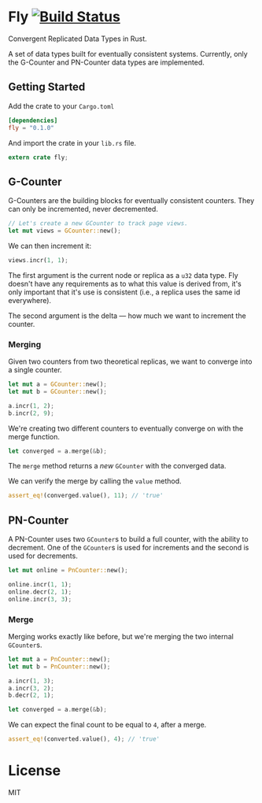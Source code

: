 # Fly [![Build Status](https://travis-ci.org/thehydroimpulse/fly.svg)](https://travis-ci.org/thehydroimpulse/fly)

Convergent Replicated Data Types in Rust.

A set of data types built for eventually consistent systems. Currently, only the G-Counter and PN-Counter data types are implemented.

## Getting Started

Add the crate to your `Cargo.toml`

```toml
[dependencies]
fly = "0.1.0"
```

And import the crate in your `lib.rs` file.

```rust
extern crate fly;
```

## G-Counter

G-Counters are the building blocks for eventually consistent counters. They can only be incremented, never decremented.

```rust
// Let's create a new GCounter to track page views.
let mut views = GCounter::new();
```

We can then increment it:

```rust
views.incr(1, 1);
```

The first argument is the current node or replica as a `u32` data type. Fly doesn't have any requirements as to what this value is derived from, it's only important that it's use is consistent (i.e., a replica uses the same id everywhere).

The second argument is the delta &mdash; how much we want to increment the counter.

### Merging

Given two counters from two theoretical replicas, we want to converge into a single counter.

```rust
let mut a = GCounter::new();
let mut b = GCounter::new();

a.incr(1, 2);
b.incr(2, 9);
```

We're creating two different counters to eventually converge on with the merge function.

```rust
let converged = a.merge(&b);
```

The `merge` method returns a *new* `GCounter` with the converged data.

We can verify the merge by calling the `value` method.

```rust
assert_eq!(converged.value(), 11); // 'true'
```

## PN-Counter

A PN-Counter uses two `GCounter`s to build a full counter, with the ability to decrement. One of the `GCounter`s is used for increments and the second is used for decrements.

```rust
let mut online = PnCounter::new();

online.incr(1, 1);
online.decr(2, 1);
online.incr(3, 3);
```

### Merge

Merging works exactly like before, but we're merging the two internal `GCounter`s.

```rust
let mut a = PnCounter::new();
let mut b = PnCounter::new();

a.incr(1, 3);
a.incr(3, 2);
b.decr(2, 1);

let converged = a.merge(&b);
```

We can expect the final count to be equal to `4`, after a merge.

```rust
assert_eq!(converted.value(), 4); // 'true'
```

# License

MIT
